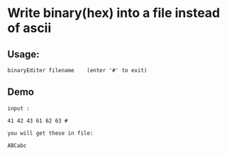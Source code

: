 # Write binary(hex) into a file instead of ascii
## Usage:

    binaryEditer filename    (enter '#' to exit)

## Demo

    input :
    
    41 42 43 61 62 63 #
    
    you will get these in file:
    
    ABCabc
 
